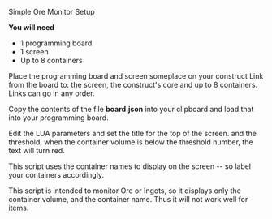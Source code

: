 Simple Ore Monitor Setup

**You will need**
- 1 programming board
- 1 screen
- Up to 8 containers

Place the programming board and screen someplace on your construct
Link from the board to:  the screen, the construct's core and up to 8 containers.  Links can go in any order.

Copy the contents of the file **board.json** into your clipboard and load that into your programming board. 

Edit the LUA parameters and set the title for the top of the screen. and the threshold, when the container volume is below the threshold number, the text will turn red.

This script uses the container names to display on the screen -- so label your containers accordingly.

This script is intended to monitor Ore or Ingots, so it displays only the container volume, and the container name.  Thus it will not work well for items. 
